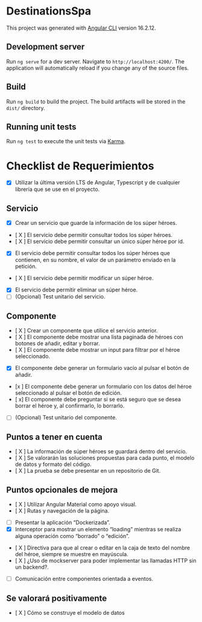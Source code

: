 # DestinationsSpa

This project was generated with [Angular CLI](https://github.com/angular/angular-cli) version 16.2.12.

## Development server

Run `ng serve` for a dev server. Navigate to `http://localhost:4200/`. The application will automatically reload if you change any of the source files.


## Build

Run `ng build` to build the project. The build artifacts will be stored in the `dist/` directory.

## Running unit tests

Run `ng test` to execute the unit tests via [Karma](https://karma-runner.github.io).


# Checklist de Requerimientos

- [x] Utilizar la última versión LTS de Angular, Typescript y de cualquier librería que se use en el proyecto.

## Servicio
- [X] Crear un servicio que guarde la información de los súper héroes.
- [ X ] El servicio debe permitir consultar todos los súper héroes.
- [ X ] El servicio debe permitir consultar un único súper héroe por id.
- [x] El servicio debe permitir consultar todos los súper héroes que contienen, en su nombre, el valor de un parámetro enviado en la petición.
- [ X ] El servicio debe permitir modificar un súper héroe.
- [x] El servicio debe permitir eliminar un súper héroe.
- [ ] (Opcional) Test unitario del servicio.

## Componente
- [ X ] Crear un componente que utilice el servicio anterior.
- [ X ] El componente debe mostrar una lista paginada de héroes con botones de añadir, editar y borrar.
- [ X ] El componente debe mostrar un input para filtrar por el héroe seleccionado.
- [x] El componente debe generar un formulario vacío al pulsar el botón de añadir.
- [x ] El componente debe generar un formulario con los datos del héroe seleccionado al pulsar el botón de edición.
- [ x] El componente debe preguntar si se está seguro que se desea borrar el héroe y, al confirmarlo, lo borrarlo.
- [ ] (Opcional) Test unitario del componente.

## Puntos a tener en cuenta
- [ X ] La información de súper héroes se guardará dentro del servicio.
- [ X ] Se valorarán las soluciones propuestas para cada punto, el modelo de datos y formato del código.
- [ X ] La prueba se debe presentar en un repositorio de Git.

## Puntos opcionales de mejora
- [ X ] Utilizar Angular Material como apoyo visual.
- [ X ] Rutas y navegación de la página.
- [ ] Presentar la aplicación “Dockerizada”.
- [x] Interceptor para mostrar un elemento “loading” mientras se realiza alguna operación como “borrado” o “edición”.
- [ X ] Directiva para que al crear o editar en la caja de texto del nombre del héroe, siempre se muestre en mayúscula.
- [ X ] ¿Uso de mockserver para poder implementar las llamadas HTTP sin un backend?.
- [ ] Comunicación entre componentes orientada a eventos.

## Se valorará positivamente
- [ X ] Cómo se construye el modelo de datos

